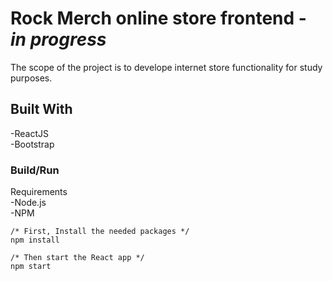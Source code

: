 # Rock Merch online store frontend - ***in progress***

The scope of the project is to develope internet store functionality for study purposes.

## Built With

-ReactJS
<br>
-Bootstrap

### Build/Run

Requirements
<br>
-Node.js
<br>
-NPM

```
/* First, Install the needed packages */
npm install

/* Then start the React app */
npm start
```
